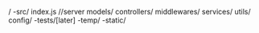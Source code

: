 /
-src/
    index.js //server
    models/
    controllers/
    middlewares/
    services/
    utils/
    config/
-tests/[later]
-temp/
-static/
